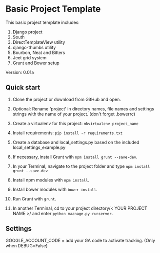 # Basic Project Template

This basic project template includes:

1. Django project
2. South
3. DirectTemplateView utility
4. django-thumbs utility
5. Bourbon, Neat and Bitters
6. Jeet grid system
7. Grunt and Bower setup

Version: 0.01a

Quick start
-----------

1. Clone the project or download from GitHub and open.

2. Optional: Rename 'project' in directory names, file names and settings strings with the name of your project. (don't forget .bowerrc)

3. Create a virtualenv for this project: `mkvirtualenv project_name`

4. Install requirements: `pip install -r requirements.txt`

5. Create a database and local_settings.py based on the included local_settings_example.py

6. If necessary, install Grunt with `npm install grunt --save-dev`.

7. In your Terminal, navigate to the project folder and type `npm install grunt --save-dev`

8. Install npm modules with `npm install`.

9. Install bower modules with `bower install`.

10. Run Grunt with `grunt`.

11. In another Terminal, cd to your project directory/< YOUR PROJECT NAME >/ and enter `python maanage.py runserver`.


Settings
-----------

GOOGLE_ACCOUNT_CODE = add your GA code to activate tracking. (Only when DEBUG=False)
